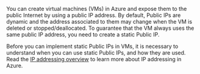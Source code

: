 You can create virtual machines (VMs) in Azure and expose them to the public Internet by using a public IP address. By default, Public IPs are dynamic and the address associated to them may change when the VM is deleted or stopped/deallocated. To guarantee that the VM always uses the same public IP address, you need to create a static Public IP. 

Before you can implement static Public IPs in VMs, it is necessary to understand when you can use static Public IPs, and how they are used. Read the [IP addressing overview](../articles/virtual-network/virtual-network-ip-addresses-overview-arm.md) to learn more about IP addressing in Azure.
<!-- Update_Description: wording update -->
<!-- ms.date: 01/15/2018 -->